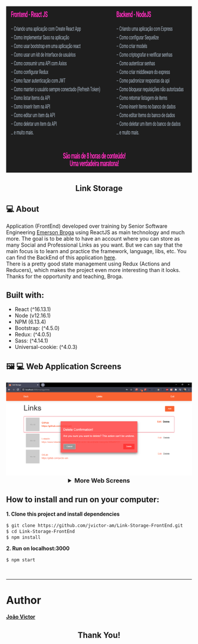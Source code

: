 <h1 align="center">
  <img align="center" alt="Cover" title="Cover" src=".github/cover.png" width="900" height="450" />
</h1>

<h2 align="center">
  Link Storage
</h2>

## :computer: About

Application (FrontEnd) developed over training by Senior Software Engineering [Emerson Broga](https://emersonbroga.com/) using ReactJS as main technology and much more.
The goal is to be able to have an account where you can store as many Social and Professional Links as you want. But we can say that the main focus is
to learn and practice the framework, language, libs, etc. You can find the BackEnd of this application [here](https://github.com/jvictor-am/Link-Storage-API). <br />
There is a pretty good state management using Redux (Actions and Reducers), which makes the project even more interesting than it looks.
Thanks for the opportunity and teaching, Broga.

## Built with:

- React (^16.13.1)
- Node (v12.16.1)
- NPM (6.13.4)
- Bootstrap: (^4.5.0)
- Redux: (^4.0.5)
- Sass: (^4.14.1)
- Universal-cookie: (^4.0.3)

## :framed_picture: :computer: Web Application Screens

<h3 align="center">
  
<img src=".github/deleteLink.png" width="700"  alt="deleteLink">

<details><summary><b>More Web Screens</b></summary>
  
<img src=".github/signUp.png" width="700"  alt="signUp">
<img src=".github/signIn.png" width="700"  alt="signIn">
<img src=".github/links.png" width="700"  alt="links">
<img src=".github/createLink.png" width="700"  alt="createLink">
<img src=".github/MySQL.png" width="700"  alt="MySQL">

</details>
</h3>

## How to install and run on your computer:

<strong>1. Clone this project and install dependencies</strong>

```
$ git clone https://github.com/jvictor-am/Link-Storage-FrontEnd.git
$ cd Link-Storage-FrontEnd
$ npm install
```

<strong>2. Run on localhost:3000</strong>

```
$ npm start
```

</br>

---

# Author

[**João Victor**](https://www.linkedin.com/in/jo%C3%A3o-victor-de-andrade-mesquita-848a09122/)

<h2 align="center">
  Thank You!
</h2>
